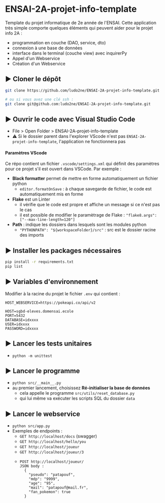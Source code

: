 # ENSAI-2A-projet-info-template

Template du projet informatique de 2e année de l'ENSAI.
Cette application très simple comporte quelques éléments qui peuvent aider pour le projet info 2A :

* programmation en couche (DAO, service, dto)
* connexion à une base de données
* interface dans le terminal (couche view) avec inquirerPy
* Appel d'un Webservice
* Création d'un Webservice

## :arrow_forward: Cloner le dépôt

```bash
git clone https://github.com/ludo2ne/ENSAI-2A-projet-info-template.git

# ou si vous avez une clé ssh :
git clone git@github.com:ludo2ne/ENSAI-2A-projet-info-template.git
```

## :arrow_forward: Ouvrir le code avec Visual Studio Code

* File > Open Folder > ENSAI-2A-projet-info-template
* :warning: Si le dossier parent dans l'explorer VScode n'est pas `ENSAI-2A-projet-info-template`, l'application ne fonctionnera pas

#### Paramètres VScode

Ce répo contient un fichier `.vscode/settings.xml` qui définit des paramètres pour ce projet s'il est ouvert dans VSCode. Par exemple :

* **Black formatter** permet de mettre en forme automatiquement un fichier python
  * `editor.formatOnSave` : à chaque savegarde de fichier, le code est automatiquement mis en forme
* **Flake** est un Linter
  * il vérifie que le code est propre et affiche un message si ce n'est pas le cas
  * il est possible de modifier le paramètrage de Flake : `"flake8.args": ["--max-line-length=120"]`
* **Path** : indique les dossiers dans lesquels sont les modules python 
  * `"PYTHONPATH": "${workspaceFolder}/src"` : src est le dossier racine des imports

## :arrow_forward: Installer les packages nécessaires

```bash
pip install -r requirements.txt
pip list
```

## :arrow_forward: Variables d'environnement

Modifier à la racine du projet le fichier `.env` qui contient :

```
HOST_WEBSERVICE=https://pokeapi.co/api/v2

HOST=sgbd-eleves.domensai.ecole
PORT=5432
DATABASE=idxxxx
USER=idxxxx
PASSWORD=idxxxx
```

## :arrow_forward: Lancer les tests unitaires

* `python -m unittest`

## :arrow_forward: Lancer le programme

* `python src/__main__.py`
* au premier lancement, choisissez **Ré-initialiser la base de données**
  * cela appelle le programme `src/utils/reset_database.py`
  * qui lui même va exécuter les scripts SQL du dossier `data`
  
## :arrow_forward: Lancer le webservice

* `python src/app.py`
* Exemples de endpoints :
  * `GET http://localhost/docs` (swagger)
  * `GET http://localhost/hello/you`
  * `GET http://localhost/joueur`
  * `GET http://localhost/joueur/3`
  * ```
    POST http://localhost/joueur/
    JSON body :
      {
        "pseudo": "patapouf",
      	"mdp": "9999",
        "age": "95",
        "mail": "patapouf@mail.fr",
        "fan_pokemon": true
      }
    ```
